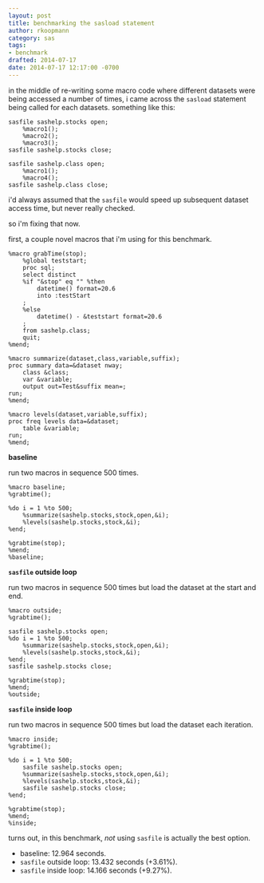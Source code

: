 ```yaml
---
layout: post
title: benchmarking the sasload statement
author: rkoopmann
category: sas
tags:
- benchmark
drafted: 2014-07-17
date: 2014-07-17 12:17:00 -0700
---
```


in the middle of re-writing some macro code where different datasets were being accessed a number of times, i came across the `sasload` statement being called for each datasets. something like this:

```text
sasfile sashelp.stocks open;
	%macro1();
	%macro2();
	%macro3();
sasfile sashelp.stocks close;

sasfile sashelp.class open;
	%macro1();
	%macro4();
sasfile sashelp.class close;
```

<!--more-->

i'd always assumed that the `sasfile` would speed up subsequent dataset access time, but never really checked.

so i'm fixing that now.

first, a couple novel macros that i'm using for this benchmark.

```text
%macro grabTime(stop);
	%global teststart;
	proc sql;
	select distinct
	%if "&stop" eq "" %then
		datetime() format=20.6
		into :testStart
	;
	%else
		datetime() - &teststart format=20.6
	;
	from sashelp.class;
	quit;
%mend;

%macro summarize(dataset,class,variable,suffix);
proc summary data=&dataset nway;
	class &class;
	var &variable;
	output out=Test&suffix mean=;
run;
%mend;

%macro levels(dataset,variable,suffix);
proc freq levels data=&dataset;
	table &variable;
run;
%mend;
```

**baseline**

run two macros in sequence 500 times.

```text
%macro baseline;
%grabtime();

%do i = 1 %to 500;
	%summarize(sashelp.stocks,stock,open,&i);
	%levels(sashelp.stocks,stock,&i);
%end;

%grabtime(stop);
%mend;
%baseline;
```


**`sasfile` outside loop**

run two macros in sequence 500 times but load the dataset at the start and end.

```text
%macro outside;
%grabtime();

sasfile sashelp.stocks open;
%do i = 1 %to 500;
	%summarize(sashelp.stocks,stock,open,&i);
	%levels(sashelp.stocks,stock,&i);
%end;
sasfile sashelp.stocks close;

%grabtime(stop);
%mend;
%outside;
```


**`sasfile` inside loop**

run two macros in sequence 500 times but load the dataset each iteration.

```text
%macro inside;
%grabtime();

%do i = 1 %to 500;
	sasfile sashelp.stocks open;
	%summarize(sashelp.stocks,stock,open,&i);
	%levels(sashelp.stocks,stock,&i);
	sasfile sashelp.stocks close;
%end;

%grabtime(stop);
%mend;
%inside;
```

turns out, in this benchmark, *not* using `sasfile` is actually the best option.

- baseline: 12.964 seconds.
- `sasfile` outside loop: 13.432 seconds (+3.61%).
- `sasfile` inside loop: 14.166 seconds (+9.27%).

